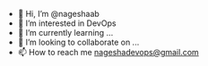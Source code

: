 - 👋 Hi, I’m @nageshaab
- 👀 I’m interested in DevOps
- 🌱 I’m currently learning ...
- 💞️ I’m looking to collaborate on ...
- 📫 How to reach me nageshadevops@gmail.com


<!---
nageshaab/nageshaab is a ✨ special ✨ repository because its `README.md` (this file) appears on your GitHub profile.
You can click the Preview link to take a look at your changes.
--->
